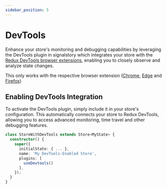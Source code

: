 ```yaml
---
sidebar_position: 5
---
```


# DevTools

Enhance your store's monitoring and debugging capabilities by leveraging the DevTools plugin in signalstory which integrates your store with the [Redux DevTools browser extensions](https://github.com/reduxjs/redux-devtools), enabling you to closely observe and analyze state changes.

This only works with the respective browser extension ([Chrome](https://chrome.google.com/webstore/detail/redux-devtools/lmhkpmbekcpmknklioeibfkpmmfibljd), [Edge](https://microsoftedge.microsoft.com/addons/detail/redux-devtools/nnkgneoiohoecpdiaponcejilbhhikei) and [Firefox](https://addons.mozilla.org/en-US/firefox/addon/reduxdevtools/))

## Enabling DevTools Integration

To activate the DevTools plugin, simply include it in your store's configuration. This automatically connects your store to Redux DevTools, allowing you to access advanced monitoring, time travel and other debugging features.

```typescript
class StoreWithDevTools extends Store<MyState> {
  constructor() {
    super({
      initialState: { ... },
      name: 'My DevTools-Enabled Store',
      plugins: [
        useDevtools()
      ],
    });
  }
}
```
